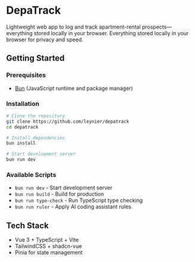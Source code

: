 # DepaTrack

Lightweight web app to log and track apartment-rental prospects—everything stored locally in your browser. Everything stored locally in your browser for privacy and speed.

## Getting Started

### Prerequisites

- [Bun](https://bun.sh/) (JavaScript runtime and package manager)

### Installation

```bash
# Clone the repository
git clone https://github.com/leynier/depatrack
cd depatrack

# Install dependencies
bun install

# Start development server
bun run dev
```

### Available Scripts

- `bun run dev` - Start development server
- `bun run build` - Build for production
- `bun run type-check` - Run TypeScript type checking
- `bun run ruler` - Apply AI coding assistant rules

## Tech Stack

- Vue 3 + TypeScript + Vite
- TailwindCSS + shadcn-vue
- Pinia for state management
